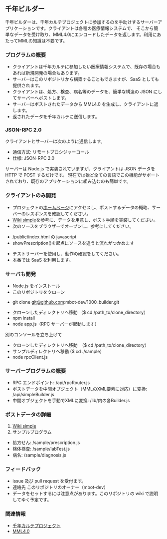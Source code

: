 ## 千年ビルダー

千年ビルダーは、千年カルテプロジェクトに参加するのを手助けするサーバーアプリケーションです。クライアントは各種の医療情報システムで、
そこから簡単なデータを受け取り、MML4.0にエンコードしたデータを返します。利用にあたってMMLの知識は不要です。


### プログラムの概要

 * クライアントは千年カルテに参加したい医療情報システムで、既存の場合もあれば新規開発の場合もあります。
 * サーバーはこのリポジトリから構築することもできますが、SaaS としても提供されます。
 * クライアントは、処方、検査、病名等のデータを、簡単な構造の JSON にしてサーバーへポストします。
 * サーバーはポストされたデータから MML4.0 を生成し、クライアントに返します。
 * 返されたデータを千年カルテに送信します。


### JSON-RPC 2.0
クライアントとサーバーは次のように通信します。

* 通信方式: リモートプロシジャーコール
* 仕様: JSON-RPC 2.0

サーバーは Node.js で実装されていますが、クライアントは JSON データを HTTP で POST するだけです。
現在では殆ど全ての言語でこの機能がサポートされており、既存のアプリケーションに組み込むのも簡単です。


### クライアントのみ開発

 * プロジェクトの[ホームページ](https://1000-builder.au-syd.mybluemix.net)にアクセスし、ポストするデータの概略、サーバーのレスポンスを確認してください。
 * [Wiki simple](https://github.com/mbot-dev/1000_builder/wiki/simple)を参考に、データを用意し、ポスト手順を実装してください。
 * 次のソースをブラウザーでオープンし、参考にしてください。
  - /public/index.html の javascript
  - showPrescription()を起点にソースを追うと流れがつかめます
 * テストサーバーを使用し、動作の確認をしてください。
 * 本番では SaaS を利用します。


### サーバも開発

* Node.js をインストール
* このリポジトリをクローン
 - git clone git@github.com:mbot-dev/1000_builder.git
* クローンしたディレクトリへ移動 （$ cd /path_to/clone_directory）
* npm install
* node app.js（RPC サーバーが起動します）

別のコンソールを立ち上げて

 * クローンしたディレクトリへ移動　（$ cd /path_to/clone_directory）
 * サンプルディレクトリへ移動 ($ cd ./sample）
 * node rpcClient.js


### サーバープログラムの概要

  * RPC エンドポイント: /api/rpcRouter.js
  * ポストデータを中間オブジェクト（MMLのXML要素に対応）に変換: /api/simpleBuilder.js
  * 中間オブジェクトを手動でXMLに変換: /lib/内の各Builder.js


### ポストデータの詳細

 1. [Wiki simple](https://github.com/mbot-dev/1000_builder/wiki/simple)
 2. サンプルプログラム
  - 処方せん: /sample/prescription.js
  - 検体検査: /sample/labTest.js
  - 病名: /sample/diagnosis.js


### フィードバック

 * issue 及び pull request を受付ます。
 * 連絡先 このリポジトリのオーナー（mbot-dev）
 * データをセットするには注意点があります。このリポジトリの wiki で説明してゆく予定です。

### 関連情報

 * [千年カルテプロジェクト](https://www.facebook.com/gEHR-398609153661839/)
 * [MML4.0](http://www.medxml.net/MML40j/mml4.html)
